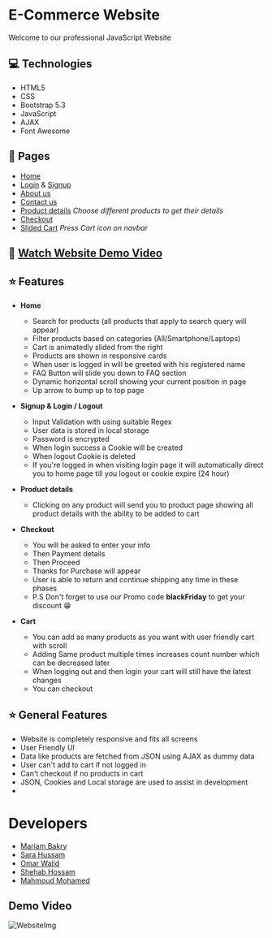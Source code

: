 # E-Commerce Website
Welcome to our professional JavaScript Website
## 💻 Technologies
- HTML5
- CSS
- Bootstrap 5.3
- JavaScript
- AJAX
- Font Awesome

## 📃 Pages
- [Home](https://omar456-asc.github.io/FrontEndJSProject/)
- [Login](https://omar456-asc.github.io/FrontEndJSProject/assets/HTML/login.html) & [Signup](https://omar456-asc.github.io/FrontEndJSProject/assets/HTML/register.html)
- [About us](https://omar456-asc.github.io/FrontEndJSProject/assets/HTML/about.html)
- [Contact us](https://omar456-asc.github.io/FrontEndJSProject/assets/HTML/contact-us.html)
- [Product details](https://omar456-asc.github.io/FrontEndJSProject/assets/HTML/product-details.html) <i>Choose different products to get their details</i>
- [Checkout](https://omar456-asc.github.io/FrontEndJSProject/assets/HTML/checkout.html)
- [Slided Cart](https://omar456-asc.github.io/FrontEndJSProject/) <i>Press Cart icon on navbar</i>
## 🎥 [Watch Website Demo Video](https://github.com/omar456-asc/FrontEndJSProject#demo)
## ⭐ Features
- **Home**
    * Search for products (all products that apply to search query will appear)
    * Filter products based on categories (All/Smartphone/Laptops)
    * Cart is animatedly slided from the right 
    * Products are shown in responsive cards
    * When user is logged in will be greeted with his registered name 
    * FAQ Button will slide you down to FAQ section
    * Dynamic horizontal scroll showing your current position in page
    * Up arrow to bump up to top page
    
- **Signup & Login / Logout**
    * Input Validation with using suitable Regex
    * User data is stored in local storage
    * Password is encrypted
    * When login success a Cookie will be created
    * When logout Cookie is deleted
    * If you're logged in when visiting login page it will automatically direct you to home page till you logout or cookie expire (24 hour)

- **Product details**
    * Clicking on any product will send you to product page showing all product details with the ability to be added to cart

- **Checkout**
    * You will be asked to enter your info
    * Then Payment details 
    * Then Proceed
    * Thanks for Purchase will appear
    * User is able to return and continue shipping any time in these phases
    * P.S Don't forget to use our Promo code <b>blackFriday</b> to get your discount 😁
- **Cart**
    * You can add as many products as you want with user friendly cart with scroll
    * Adding Same product multiple times increases count number which can be decreased later
    * When logging out and then login your cart will still have the latest changes
    * You can checkout
    
## ⭐ General Features
- Website is completely responsive and fits all screens
- User Friendly UI
- Data like products are fetched from JSON using AJAX as dummy data
- User can't add to cart if not logged in
- Can't checkout if no products in cart
- JSON, Cookies and Local storage are used to assist in development
- 
    
# Developers
- [Mariam Bakry](https://github.com/MariamBakry)
- [Sara Hussam](https://github.com/Sarahussam77)
- [Omar Walid](https://github.com/omar456-asc)
- [Shehab Hossam](https://github.com/Shehab8K)
- [Mahmoud Mohamed](https://github.com/Mahmoud1499)
## <div id="demo">Demo Video</div> 
![WebsiteImg](https://lform.com/cms/resources/media/2021/01/lform_javascript_blog_header_image-1184x694.jpg)
